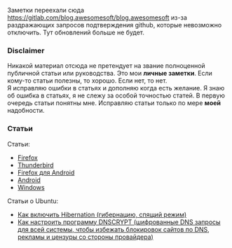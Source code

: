Заметки переехали сюда https://gitlab.com/blog.awesomesoft/blog.awesomesoft из-за раздражающих запросов подтверждения github, которые невозможно отключить. Тут обновлений больше не будет.

### Disclaimer


Никакой материал отсюда не претендует на звание полноценной публичной статьи или руководства. Это мои **личные заметки**.
Если кому-то статьи полезны, то хорошо. Если нет, то нет.
<br>
Я исправляю ошибки в статьях и дополняю когда есть желание. Я знаю об ошибка в статьях, я не слежу за особой точностью статей. В первую очередь статьи понятны мне. Исправляю статьи только по мере **моей** надобности.


### Статьи


Статьи:
* [Firefox](https://github.com/myBestSoftAndPref/soft/tree/master/src/firefox/desktop.md)
* [Thunderbird](https://github.com/myBestSoftAndPref/soft/tree/master/src/thunderbird/desktop.md)
* [Firefox для Android](https://github.com/myBestSoftAndPref/soft/tree/master/src/firefox/android.md)
* [Android](https://github.com/myBestSoftAndPref/soft/tree/master/src/android/README.md)
* [Windows](https://github.com/myBestSoftAndPref/soft/tree/master/src/win/README.md)


Статьи о Ubuntu:
* [Как включить Hibernation (гибернацию, спящий режим)](https://github.com/myBestSoftAndPref/soft/tree/master/src/linux/hibernation.md)
* [Как настроить программу DNSCRYPT (шифрованные DNS запросы для всей системы, чтобы избежать блокировок сайтов по DNS, рекламы и цензуры со стороны провайдера)](https://github.com/myBestSoftAndPref/soft/tree/master/src/linux/dnscrypt_setup.md)
